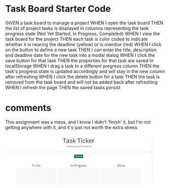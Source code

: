 # Task Board Starter Code
GIVEN a task board to manage a project
WHEN I open the task board
THEN the list of project tasks is displayed in columns representing the task progress state (Not Yet Started, In Progress, Completed)
WHEN I view the task board for the project
THEN each task is color coded to indicate whether it is nearing the deadline (yellow) or is overdue (red)
WHEN I click on the button to define a new task
THEN I can enter the title, description and deadline date for the new task into a modal dialog
WHEN I click the save button for that task
THEN the properties for that task are saved in localStorage
WHEN I drag a task to a different progress column
THEN the task's progress state is updated accordingly and will stay in the new column after refreshing
WHEN I click the delete button for a task
THEN the task is removed from the task board and will not be added back after refreshing
WHEN I refresh the page
THEN the saved tasks persist

# comments
This assignment was a mess, and I know I didn't 'finish' it, but I'm not getting anywhere with it, and it's just not worth the extra stress

![alt text](./screenshot.png)